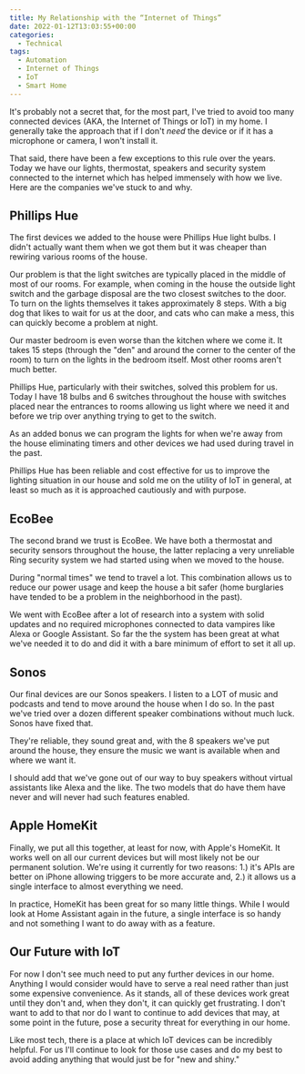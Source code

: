 ```yaml
---
title: My Relationship with the “Internet of Things”
date: 2022-01-12T13:03:55+00:00
categories:
  - Technical
tags:
  - Automation
  - Internet of Things
  - IoT
  - Smart Home
---
```


It's probably not a secret that, for the most part, I've tried to avoid too many connected devices (AKA, the Internet of Things or IoT) in my home. I generally take the approach that if I don't _need_ the device or if it has a microphone or camera, I won't install it.

That said, there have been a few exceptions to this rule over the years. Today we have our lights, thermostat, speakers and security system connected to the internet which has helped immensely with how we live. Here are the companies we've stuck to and why.

## Phillips Hue

The first devices we added to the house were Phillips Hue light bulbs. I didn't actually want them when we got them but it was cheaper than rewiring various rooms of the house.

Our problem is that the light switches are typically placed in the middle of most of our rooms. For example, when coming in the house the outside light switch and the garbage disposal are the two closest switches to the door. To turn on the lights themselves it takes approximately 8 steps. With a big dog that likes to wait for us at the door, and cats who can make a mess, this can quickly become a problem at night.

Our master bedroom is even worse than the kitchen where we come it. It takes 15 steps (through the "den" and around the corner to the center of the room) to turn on the lights in the bedroom itself. Most other rooms aren't much better.

Phillips Hue, particularly with their switches, solved this problem for us. Today I have 18 bulbs and 6 switches throughout the house with switches placed near the entrances to rooms allowing us light where we need it and before we trip over anything trying to get to the switch.

As an added bonus we can program the lights for when we're away from the house eliminating timers and other devices we had used during travel in the past.

Phillips Hue has been reliable and cost effective for us to improve the lighting situation in our house and sold me on the utility of IoT in general, at least so much as it is approached cautiously and with purpose.

## EcoBee

The second brand we trust is EcoBee. We have both a thermostat and security sensors throughout the house, the latter replacing a very unreliable Ring security system we had started using when we moved to the house.

During "normal times" we tend to travel a lot. This combination allows us to reduce our power usage and keep the house a bit safer (home burglaries have tended to be a problem in the neighborhood in the past).

We went with EcoBee after a lot of research into a system with solid updates and no required microphones connected to data vampires like Alexa or Google Assistant. So far the the system has been great at what we've needed it to do and did it with a bare minimum of effort to set it all up.

## Sonos

Our final devices are our Sonos speakers. I listen to a LOT of music and podcasts and tend to move around the house when I do so. In the past we've tried over a dozen different speaker combinations without much luck. Sonos have fixed that.

They're reliable, they sound great and, with the 8 speakers we've put around the house, they ensure the music we want is available when and where we want it.

I should add that we've gone out of our way to buy speakers without virtual assistants like Alexa and the like. The two models that do have them have never and will never had such features enabled.

## Apple HomeKit

Finally, we put all this together, at least for now, with Apple's HomeKit. It works well on all our current devices but will most likely not be our permanent solution. We're using it currently for two reasons: 1.) it's APIs are better on iPhone allowing triggers to be more accurate and, 2.) it allows us a single interface to almost everything we need.

In practice, HomeKit has been great for so many little things. While I would look at Home Assistant again in the future, a single interface is so handy and not something I want to do away with as a feature.

## Our Future with IoT

For now I don't see much need to put any further devices in our home. Anything I would consider would have to serve a real need rather than just some expensive convenience. As it stands, all of these devices work great until they don't and, when they don't, it can quickly get frustrating. I don't want to add to that nor do I want to continue to add devices that may, at some point in the future, pose a security threat for everything in our home.

Like most tech, there is a place at which IoT devices can be incredibly helpful. For us I'll continue to look for those use cases and do my best to avoid adding anything that would just be for "new and shiny."